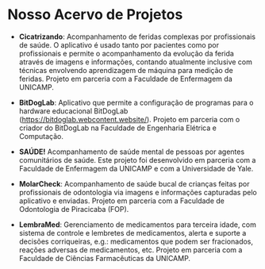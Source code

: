 # Nosso Acervo de Projetos

* **Cicatrizando**: Acompanhamento de feridas complexas por profissionais de saúde. O aplicativo é usado tanto por pacientes como por profissionais e permite o acompanhamento da evolução da ferida através de imagens e informações, contando atualmente inclusive com técnicas envolvendo aprendizagem de máquina para medição de feridas. Projeto em parceria com a Faculdade de Enfermagem da UNICAMP.

* **BitDogLab**: Aplicativo que permite a configuração de programas para o hardware educacional BitDogLab (https://bitdoglab.webcontent.website/). Projeto em parceria com o criador do BitDogLab na Faculdade de Engenharia Elétrica e Computação.

* **SAÚDE!** Acompanhamento de saúde mental de pessoas por agentes comunitários de saúde. Este projeto foi desenvolvido em parceria com a Faculdade de Enfermagem da UNICAMP e com a Universidade de Yale.

* **MolarCheck**: Acompanhamento de saúde bucal de crianças feitas por profissionais de odontologia via imagens e informações capturadas pelo aplicativo e enviadas. Projeto em parceria com a Faculdade de Odontologia de Piracicaba (FOP).

* **LembraMed**: Gerenciamento de medicamentos para terceira idade, com sistema de controle e lembretes de medicamentos, alerta e suporte a decisões corriqueiras, e.g.: medicamentos que podem ser fracionados, reações adversas de medicamentos, etc. Projeto em parceria com a Faculdade de Ciências Farmacêuticas da UNICAMP.